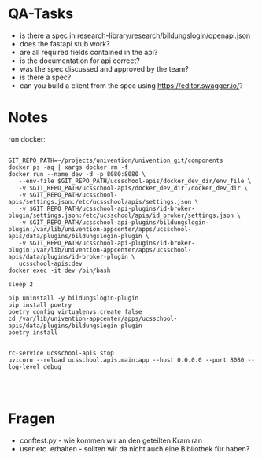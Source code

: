 QA-Tasks
========
- is there a spec in research-library/research/bildungslogin/openapi.json
- does the fastapi stub work?
- are all required fields contained in the api?
- is the documentation for api correct?
- was the spec discussed and approved by the team?
- is there a spec?
- can you build a client from the spec using https://editor.swagger.io/?

Notes
=====

run docker:
```

GIT_REPO_PATH=~/projects/univention/univention_git/components
docker ps -aq | xargs docker rm -f
docker run --name dev -d -p 8080:8080 \
   --env-file $GIT_REPO_PATH/ucsschool-apis/docker_dev_dir/env_file \
   -v $GIT_REPO_PATH/ucsschool-apis/docker_dev_dir:/docker_dev_dir \
   -v $GIT_REPO_PATH/ucsschool-apis/settings.json:/etc/ucsschool/apis/settings.json \
   -v $GIT_REPO_PATH/ucsschool-api-plugins/id-broker-plugin/settings.json:/etc/ucsschool/apis/id_broker/settings.json \
   -v $GIT_REPO_PATH/ucsschool-api-plugins/bildungslogin-plugin:/var/lib/univention-appcenter/apps/ucsschool-apis/data/plugins/bildungslogin-plugin \
   -v $GIT_REPO_PATH/ucsschool-api-plugins/id-broker-plugin:/var/lib/univention-appcenter/apps/ucsschool-apis/data/plugins/id-broker-plugin \
   ucsschool-apis:dev
docker exec -it dev /bin/bash

sleep 2

pip uninstall -y bildungslogin-plugin
pip install poetry
poetry config virtualenvs.create false
cd /var/lib/univention-appcenter/apps/ucsschool-apis/data/plugins/bildungslogin-plugin
poetry install


rc-service ucsschool-apis stop
uvicorn --reload ucsschool.apis.main:app --host 0.0.0.0 --port 8080 --log-level debug




```

Fragen
======
- conftest.py - wie kommen wir an den geteilten Kram ran
- user etc. erhalten - sollten wir da nicht auch eine Bibliothek für haben?
